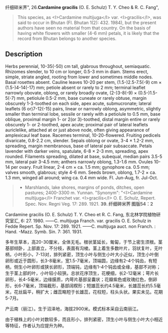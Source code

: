 纤细碎米荠",
26.**Cardamine gracilis** (O. E. Schulz) T. Y. Cheo & R. C. Fang",

> This species, as &lt;I&gt;Cardamine multijuga&lt;/I&gt; var. &lt;I&gt;gracilis&lt;/I&gt;, was said to occur in Bhutan (Fl. Bhutan 1(2): 432. 1984), but the present authors have seen no material from that country. On the basis of having white flowers with smaller (4-6 mm) petals, it is likely that the record from Bhutan belongs to another species.

## Description
Herbs perennial, 10-35(-50) cm tall, glabrous throughout, semiaquatic. Rhizomes slender, to 10 cm or longer, 0.5-3 mm in diam. Stems erect, simple, striate angled, rooting from lower and sometimes middle nodes. Basal rosettes absent. Cauline leaves 10-20 per stem, (1.5-)2.5-7.5(-9) cm × (1.5-)4-14(-17) mm; petiole absent or rarely to 2 mm; terminal leaflet narrowly obovate, oblong, or rarely broadly ovate, (2-)3-8(-9) × (0.5-)1.5-5(-7) mm, petiolule 0.5-2 mm, base cuneate or rarely obtuse, margin obscurely 1-3-toothed on each side, apex acute, submucronate; lateral leaflets (6 or)7-12(-15) pairs, linear or narrowly oblong, asymmetric, slightly smaller than terminal lobe, sessile or rarely with a petiolule to 0.5 mm, base oblique, proximal margin 1- or 2(or 3)-toothed, distal margin entire or rarely obscurely 1- or 2-toothed, apex acute; proximal pair of lateral leaflets auriclelike, attached at or just above node, often giving appearance of amplexicaul leaf base. Racemes terminal, 10-20-flowered. Fruiting pedicels divaricate, 0.8-2.2 cm, slender. Sepals oblong or ovate, 3-4 × 1.2-2 mm, spreading, margin membranous, base of lateral pair subsaccate. Petals lavender with darker veins, spatulate, 6-8 × 2-3 mm, spreading, apex rounded. Filaments spreading, dilated at base, subequal, median pairs 3.5-5 mm, lateral pair 3-4.5 mm; anthers narrowly oblong, 1.3-1.6 mm. Ovules 10-14 per ovary. Fruit linear, 2-4 cm × ca. 1.5 mm; gynophore ca. 0.5 mm; valves smooth, glabrous; style 4-6 mm. Seeds brown, oblong, 1.7-2 × ca. 1.3 mm, winged all around; wing ca. 0.4 mm wide. Fl. Jun-Aug, fr. Jul-Oct.

> * Marshlands, lake shores, margins of ponds, ditches, open pastures; 2400-3300 m. Yunnan.
  "Synonym": "&lt;I&gt;Cardamine multijuga&lt;/I&gt; Franchet var. &lt;I&gt;gracilis&lt;/I&gt; O. E. Schulz, Repert. Spec. Nov. Regni Veg. 17: 289. 1921.
**39. 纤细碎米荠 图版54：2**

Cardamine gracilis (O. E. Schulz) T. Y. Cheo et R. C. Fang, 东北林学院植物研究室汇, 6: 27. 1980. ——C. multijuga Franch. var. gracilis O. E. Schulz in Fedde Repert. Sp. Nov. 17: 289. 1921. ——C. multijuga auct. non Franch. : Hand. -Mazz. Symb. Sin. 7: 361. 1931.

多年生草本，高20-30厘米，全体无毛。根状茎延长，匍匐，于节上密生须根。茎基部倾卧，上部直立，不分枝，表面有沟棱。茎上着生多数叶片，羽状复叶，无叶柄，小叶形小，7-13对，排列紧密，顶生小叶与侧生小叶大小近似，顶生小叶倒卵形或近于圆形，长3-8毫米，宽1.5-7毫米，顶端圆，边缘有2-4个钝齿，有短柄，侧生小叶卵形或狭长卵形，顶端钝，边缘有1-4个钝齿或全缘，基部不对称；生于茎上部的叶，小叶较小较狭。总状花序顶生，花梗细，长2-12毫米；萼片长卵形，长4-5毫米，边缘膜质，内萼片基部呈囊状；花瓣紫色或玫瑰红色，倒卵形，长6-7毫米，顶端截形，基部阔楔形；短雄蕊长约4.5毫米，长雄蕊长约5.5毫米，花丝扁平，稍扩大；雌蕊略短于长雄蕊，花柱短，柱头头状。果实未见。花期5-7月。

产云南（丽江）。生于沼泽地，海拔2900米。模式标本采自云南丽江。

由于植株上的小叶对数较多，而且形小，排列紧密，顶生小叶与侧生小叶大小相近等特征，作者认为应提升为种。
